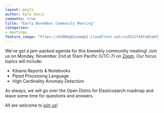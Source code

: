 ```yaml
---
layout: posts
author: Kyle Davis
comments: true
title: "Early November Community Meeting"
categories:
- meetings
feature_image: "https://d2908q01vomqb2.cloudfront.net/ca3512f4dfa95a03169c5a670a4c91a19b3077b4/2019/03/26/open_disto-elasticsearch-logo-800x400.jpg"
---
```


We've got a jam-packed agenda for this biweekly community meeting! Join us on Monday, November 2nd at 10am Pacific (UTC-7) on [Zoom](https://www.meetup.com/Open-Distro-for-Elasticsearch-Meetup-Group/events/thmcwrybcpbdb/). Our focus topics will include:

* Kibana Reports & Notebooks
* Piped Processing Language
* High Cardinality Anomaly Detection

As always, we will go over the Open Distro for Elasticsearch roadmap and leave some time for questions and answers.

All are welcome to [join us](https://www.meetup.com/Open-Distro-for-Elasticsearch-Meetup-Group/events/thmcwrybcpbdb/)!